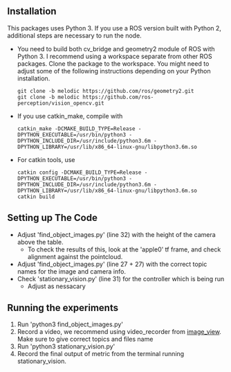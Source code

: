 ## Installation

This packages uses Python 3. If you use a ROS version built with Python 2, additional steps are necessary to run the node.

- You need to build both cv_bridge and geometry2 module of ROS with Python 3. I recommend using a workspace separate from other ROS packages. Clone the package to the workspace. You might need to adjust some of the following instructions depending on your Python installation.
  ```Shell
  git clone -b melodic https://github.com/ros/geometry2.git
  git clone -b melodic https://github.com/ros-perception/vision_opencv.git
  ```
- If you use catkin_make, compile with
  ```Shell
  catkin_make -DCMAKE_BUILD_TYPE=Release -DPYTHON_EXECUTABLE=/usr/bin/python3 -DPYTHON_INCLUDE_DIR=/usr/include/python3.6m -DPYTHON_LIBRARY=/usr/lib/x86_64-linux-gnu/libpython3.6m.so
  ```
- For catkin tools, use
  ```Shell
  catkin config -DCMAKE_BUILD_TYPE=Release -DPYTHON_EXECUTABLE=/usr/bin/python3 -DPYTHON_INCLUDE_DIR=/usr/include/python3.6m -DPYTHON_LIBRARY=/usr/lib/x86_64-linux-gnu/libpython3.6m.so
  catkin build
  ```

## Setting up The Code
  - Adjust 'find_object_images.py' (line 32) with the height of the camera above the table.
    - To check the results of this, look at the 'apple0' tf frame, and check alignment against the pointcloud.
  - Adjust 'find_object_images.py' (line 27 + 27) with the correct topic names for the image and camera info.
  - Check 'stationary_vision.py' (line 31) for the controller which is being run
    - Adjust as nessacary

## Running the experiments
1. Run 'python3 find_object_images.py'
2. Record a video, we recommend using video_recorder from [image_view](http://wiki.ros.org/image_view). Make sure to give correct topics and files name 
3. Run 'python3 stationary_vision.py'
4. Record the final output of metric from the terminal running stationary_vision. 